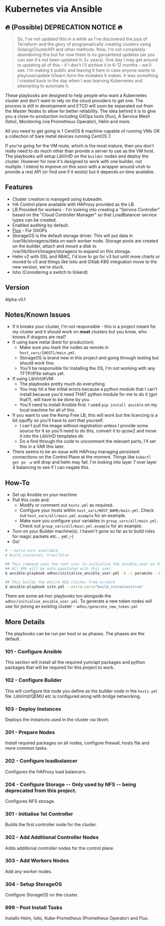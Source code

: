 # Kubernetes via Ansible

## 🔥 (Possible) DEPRECATION NOTICE 🔥
> So, I've not updated this in a while as I've discovered the joys of Terraform and the glory of programatically creating clusters using Golang/ClusterAPI and other methods. Now, I'm not completely abandoning this but for now there is no garuanteed updates (as you can see it's not been updated in 3+ years). One day I may get around to updating all of this - if I don't I'll archive it in 6-12 months - we'll see. I'm making it public and leaving it here in case anyone wants to play/use/update it/learn form the mistakes it makes. It was something I created back in the day when I was learning Kubernetes and attempting to automate it.

These playbooks are designed to help people who want a Kubernetes cluster and don't want to rely on the cloud providers to get one.
The process is still in development and ETCD will soon be separated out from the Master Nodes to allow for better reliability.
The idea behind it is to give you a close-to-production including GitOps tools (flux), A Service Mesh (Istio), Monitoring (via Prometheus Operator), Helm and more.  

All you need to get going is 1 CentOS 8 machine capable of running VMs OR a collection of bare metal devices running CentOS 7.

If you're going for the VM route, which is the most mature, then you don't really need to do much other than provide a server to use as the VM host.
The playbooks will setup LibVirtD on the `builder` nodes and deploy the cluster. However for now it's designed to work with one builder, not multiple.
I intend to improve on this soon with a wrapper around virsh to provide a rest API (or find one if it exists) but it depends on time available.

## Features
* Cluster creation is managed using kubeadm.
* HA Control plane available with HAProxy provided as the LB.
* LB Provided for workers - I'm looking into creating a "Service Controller" based on the "Cloud Controller Manager" so that LoadBalancer service types can be created.
* Enabled auditing by default.
* [Flux](https://github.com/fluxcd/flux) - For GitOPs
* StorageOS is the default storage driver. This will put data in /var/lib/storageos/data on each worker node.
  Storage pools are created on the builder, attach and mount a disk to /var/lib/libvirt/images/storageos to expand on this storage.
* Helm v2 with SSL and RBAC, I'd love to go for v3 but until more charts or moved to v3 and things like Istio and Gitlab K8S integration move to the new version, we're stuck.
* Istio (Considering a switch to linkerd)

## Version
Alpha v0.1

## Notes/Known Issues
* If it breaks your cluster, I'm not responsible - this is a project meant for my cluster and it should work on **most** 
clusters but you know, who knows if dragons are real?
* If using bare metal (best for production):
    * Make sure you mark the nodes as remote in `host_vars/{HOST}/main.yml`.
    * StorageOS is brand new in this project and going through testing but should work fine.
    * You'll be responsible for Installing the OS, I'm not working with any TFTP/iPXe setups yet.
* If using LibVirt/KVM:
    * The playbooks pretty much do everything.
    * You may hit a few initial errors because a python module that I can't 
    install because you'd need THAT python module for me to do it (got that?), will have to be done by you.
    * You'll need to install Ansible first. I used `pip install ansible` on my local machine for all of this.
* If you want to use the Kemp Free LB, this will work but the licencing is a bit squiffy so you'll have to sort that yourself.
  * I can't pull the image without registration unless I provide some source for it so you'll need to do this, convert it to qcow2 and move it into the LibVirtD templates dir.
  * Do a find through the code to uncomment the relevant parts, I'll set this in a VAR this later.  
* There seems to be an issue with HAProxy managing persistent connections on the Control Plane at the moment.
  Things like  `kubectl get po -w` will drop and helm may fail. I'm looking into layer 7 over layer 4 balancing to see if I can negate this.

## How-To
* Set up Ansible on your machine
* Pull this code and:
  * Modify or comment out `hosts.yml` as required.
  * Configure your hosts within `host_vars/HOST_NAME/main.yml`. Check out `host_vars/all/main.yml.example` for an example.
  * Make sure you configure your variables in `group_vars/all/main.yml`. Check out `group_vars/all/main.yml.example` for an example.
* Turn on your Builder machine(s). I haven't gone so far as to build roles for magic packets etc... yet ;-)
* Go!

```bash
# --extra-vars available
# build_instances: true|false

## This command uses the root user to initialise the ansible_user on the buidler node.
## All VMs will be auto populated with this user. 
$ ansible-playbook adhoc/initialise_ansible_user.yml -k -c paramiko --become --ask-become-pass --ask-pass -c paramiko

## This builds the entire K8S cluster from scratch
$ ansible-playbook site.yml --extra-vars="build_instances=true"
```

There are some ad-hoc playbooks too alongside the `adhoc/initialise_ansible_user.yml`.
To generate a new token nodes will use for joining an existing cluster - `adhoc/generate_new_token.yml`


## More Details
The playbooks can be run per host or as phases. The phases are the default.
### 101 - Configure Ansible 
This section will install all the required yum/apt packages and python packages that will be required for this project to work. 
### 102 - Configure Builder 
This will configure the node you define as the builder node in the ```hosts.yml``` file. LibVirtd/QEMU etc is configured along with bridge networking.
### 103 - Deploy Instances
Deploys the instances used in the cluster via libvirt.
### 201 - Prepare Nodes
Install required packages on all nodes, configure firewall, hosts file and more common tasks.
### 202 - Configure loadbalancer
Configures the HAProxy load balancers. 
### 204 - Configure Storage -- Only used by NFS -- being deprecated from this project.
Configures NFS storage. 
### 301 - Initialise 1st Controller
Builds the first controller node for the cluster.
### 302 - Add Additional Controller Nodes 
Adds additional controller nodes for the control plane.
### 303 - Add Workers Nodes 
Add any worker nodes.
### 304 - Setup StorageOS 
Configure StorageOS on the cluster.
### 999 - Post Install Tasks 
Installs Helm, Istio, Kube-Prometheus (Prometheus Operator) and Flux.
